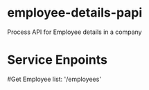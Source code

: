 # employee-details-papi
Process API for Employee details in a company

# Service Enpoints
#Get Employee list: '/employees'
